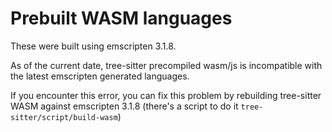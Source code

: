 # Prebuilt WASM languages

These were built using emscripten 3.1.8.

As of the current date, tree-sitter precompiled wasm/js is incompatible with the latest emscripten generated languages.

If you encounter this error, you can fix this problem by rebuilding tree-sitter WASM against emscripten 3.1.8 (there's a script to do it `tree-sitter/script/build-wasm`)
